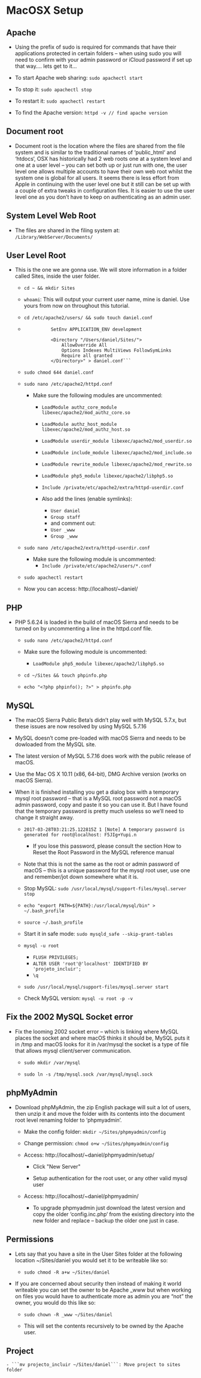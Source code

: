 # MacOSX Setup

## Apache

- Using the prefix of sudo is required for commands that have their applications protected in certain folders – when using sudo you will need to confirm with your admin password or iCloud password if set up that way…. lets get to it...

- To start Apache web sharing: ```sudo apachectl start```
- To stop it: ```sudo apachectl stop```
- To restart it: ```sudo apachectl restart```
- To find the Apache version: ```httpd -v // find apache version```

## Document root

- Document root is the location where the files are shared from the file system and is similar to the traditional names of ‘public_html‘ and ‘htdocs‘, OSX has historically had 2 web roots one at a system level and one at a user level – you can set both up or just run with one, the user level one allows multiple accounts to have their own web root whilst the system one is global for all users. It seems there is less effort from Apple in continuing with the user level one but it still can be set up with a couple of extra tweaks in configuration files. It is easier to use the user level one as you don’t have to keep on authenticating as an admin user.

## System Level Web Root

- The files are shared in the filing system at: ```/Library/WebServer/Documents/```

## User Level Root

- This is the one we are gonna use. We will store information in a folder called Sites, inside the user folder.

	- ```cd ~ && mkdir Sites```

	- ```whoami```: This will output your current user name, mine is daniel. Use yours from now on throughout this tutorial.

	- ```cd /etc/apache2/users/ && sudo touch daniel.conf```

	- ```echo " # This should be omitted in the production environment
				SetEnv APPLICATION_ENV development

				<Directory "/Users/daniel/Sites/">
     				AllowOverride All
     				Options Indexes MultiViews FollowSymLinks
     				Require all granted
				</Directory>" > daniel.conf```

	- ```sudo chmod 644 daniel.conf```

	- ```sudo nano /etc/apache2/httpd.conf```
		- Make sure the following modules are uncommented:

			- ```LoadModule authz_core_module libexec/apache2/mod_authz_core.so```

			- ```LoadModule authz_host_module libexec/apache2/mod_authz_host.so```

			- ```LoadModule userdir_module libexec/apache2/mod_userdir.so```

			- ```LoadModule include_module libexec/apache2/mod_include.so```

			- ```LoadModule rewrite_module libexec/apache2/mod_rewrite.so```

			- ```LoadModule php5_module libexec/apache2/libphp5.so```

			- ```Include /private/etc/apache2/extra/httpd-userdir.conf```

			- Also add the lines (enable symlinks):
				- ```User daniel```
			 	- ```Group staff```
			 	- and comment out:
			 	- ```User _www```
			 	- ```Group _www```

	- ```sudo nano /etc/apache2/extra/httpd-userdir.conf```
		- Make sure the following module is uncommented:
			- ```Include /private/etc/apache2/users/*.conf```

	- ```sudo apachectl restart```

	- Now you can access: http://localhost/~daniel/

## PHP

- PHP 5.6.24 is loaded in the build of macOS Sierra and needs to be turned on by uncommenting a line in the httpd.conf file.

	- ```sudo nano /etc/apache2/httpd.conf```

	- Make sure the following module is uncommented:
		- ```LoadModule php5_module libexec/apache2/libphp5.so```

	- ```cd ~/Sites && touch phpinfo.php```

	- ```echo "<?php phpinfo(); ?>" > phpinfo.php```

## MySQL

- The macOS Sierra Public Beta’s didn’t play well with MySQL 5.7.x, but these issues are now resolved by using MySQL 5.7.16

- MySQL doesn’t come pre-loaded with macOS Sierra and needs to be dowloaded from the MySQL site.

- The latest version of MySQL 5.7.16 does work with the public release of macOS.

- Use the Mac OS X 10.11 (x86, 64-bit), DMG Archive version (works on macOS Sierra).

- When it is finished installing you get a dialog box with a temporary mysql root password – that is a MySQL root password not a macOS admin password, copy and paste it so you can use it. But I have found that the temporary password is pretty much useless so we’ll need to change it straight away.

	- ```2017-03-28T03:21:25.122815Z 1 [Note] A temporary password is generated for root@localhost: F5JIg+Yupi.n```
		- If you lose this password, please consult the section How to Reset the Root Password in the MySQL reference manual

	- Note that this is not the same as the root or admin password of macOS – this is a unique password for the mysql root user, use one and remember/jot down somewhere what it is.

	- Stop MySQL: ```sudo /usr/local/mysql/support-files/mysql.server stop```

	- ```echo "export PATH=${PATH}:/usr/local/mysql/bin" > ~/.bash_profile```

	- ```source ~/.bash_profile```

	- Start it in safe mode:  ```sudo mysqld_safe --skip-grant-tables```

	- ```mysql -u root```

		- ```FLUSH PRIVILEGES;```
		- ```ALTER USER 'root'@'localhost' IDENTIFIED BY 'projeto_incluir';```
		- ```\q```

	- ```sudo /usr/local/mysql/support-files/mysql.server start```

	- Check MySQL version: ```mysql -u root -p -v```


## Fix the 2002 MySQL Socket error

- Fix the looming 2002 socket error – which is linking where MySQL places the socket and where macOS thinks it should be, MySQL puts it in /tmp and macOS looks for it in /var/mysql the socket is a type of file that allows mysql client/server communication.

	- ```sudo mkdir /var/mysql```

	- ```sudo ln -s /tmp/mysql.sock /var/mysql/mysql.sock```

## phpMyAdmin

- Download phpMyAdmin, the zip English package will suit a lot of users, then unzip it and move the folder with its contents into the document root level renaming folder to ‘phpmyadmin’.

	- Make the config folder: ```mkdir ~/Sites/phpmyadmin/config```

	- Change permission: ```chmod o+w ~/Sites/phpmyadmin/config```

	- Access: http://localhost/~daniel/phpmyadmin/setup/

		- Click "New Server"

		- Setup authentication for the root user, or any other valid mysql user

	- Access: http://localhost/~daniel/phpmyadmin/

		- To upgrade phpmyadmin just download the latest version and copy the older ‘config.inc.php‘ from the existing directory into the new folder and replace – backup the older one just in case.

## Permissions

- Lets say that you have a site in the User Sites folder at the following location ~/Sites/daniel you would set it to be writeable like so:

	- ```sudo chmod -R a+w ~/Sites/daniel```


- If you are concerned about security then instead of making it world writeable you can set the owner to be Apache _www but when working on files you would have to authenticate more as admin you are “not” the owner, you would do this like so:

	- ```sudo chown -R _www ~/Sites/daniel```

	- This will set the contents recursively to be owned by the Apache user.

## Project

	- ```mv projecto_incluir ~/Sites/daniel```: Move project to sites folder
